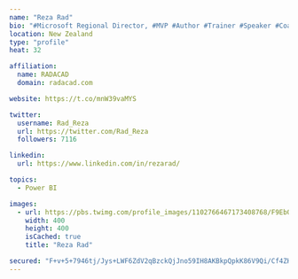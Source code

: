 ```yaml
---
name: "Reza Rad"
bio: "#Microsoft Regional Director, #MVP #Author #Trainer #Speaker #Coach #Consultant #PowerBI "
location: New Zealand
type: "profile"
heat: 32

affiliation:
  name: RADACAD
  domain: radacad.com

website: https://t.co/mnW39vaMYS

twitter:
  username: Rad_Reza
  url: https://twitter.com/Rad_Reza
  followers: 7116

linkedin:
  url: https://www.linkedin.com/in/rezarad/

topics:
  - Power BI

images:
  - url: https://pbs.twimg.com/profile_images/1102766467173408768/F9EbQENa_400x400.png
    width: 400
    height: 400
    isCached: true
    title: "Reza Rad"

secured: "F+v+5+7946tj/Jys+LWF6ZdV2qBzckQjJno59IH8AKBkpQpkK86V9Qi/Cf4ZHOVLIgH++2r0VdOBX1iqaqMX9OQkUPJ+/u3pLhofXnknhRUOyF+NCRUf48ONzAu/rHKDRb3MBPfdnpgTYBTqf7Tt1JcGYs+ZV3iGAzjrZal67c1lU8XCxuk87OdGRsWGYMggAzlTrj/l41+L3YjumKlNvHZaoYpbSz/5i+y9RX/xPaFCo7ldHrhex3iG8NvV+q2qWDs6KA8Rv7IWHrq7nl41QPgHV48KdvaqVk5eufoLrH7b993jswOXIXBvTTo521wb0lTlf/hLW3SqJihyhNKsteo2o9E7ZPxkBKIvPMwpAxgupHVHDPXf6EuAqwAmKcuj6coSMd9IjDk5F/RQ4NufkUkOHp+JoOffivhgsglbjXY=;rQVpT862cD9LS70pGvnYkw=="
---
```


